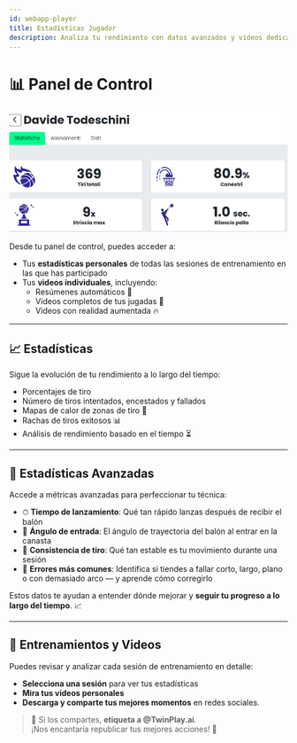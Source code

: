 ```yaml
---
id: webapp-player
title: Estadísticas Jugador
description: Analiza tu rendimiento con datos avanzados y videos dedicados.
---
```


# 📊 Panel de Control

![webapp-player](/img/webapp-players.png)

Desde tu panel de control, puedes acceder a:
- Tus **estadísticas personales** de todas las sesiones de entrenamiento en las que has participado
- Tus **videos individuales**, incluyendo:
  - Resúmenes automáticos 🎥  
  - Videos completos de tus jugadas 🏀  
  - Videos con realidad aumentada 🔥  

---

## 📈 Estadísticas

Sigue la evolución de tu rendimiento a lo largo del tiempo:

- Porcentajes de tiro
- Número de tiros intentados, encestados y fallados
- Mapas de calor de zonas de tiro 📍
- Rachas de tiros exitosos 📊
- Análisis de rendimiento basado en el tiempo ⏳

---

## 🚀 Estadísticas Avanzadas

Accede a métricas avanzadas para perfeccionar tu técnica:

- ⏱ **Tiempo de lanzamiento**: Qué tan rápido lanzas después de recibir el balón  
- 🎯 **Ángulo de entrada**: El ángulo de trayectoria del balón al entrar en la canasta  
- 🔄 **Consistencia de tiro**: Qué tan estable es tu movimiento durante una sesión  
- 🎯 **Errores más comunes**: Identifica si tiendes a fallar corto, largo, plano o con demasiado arco — y aprende cómo corregirlo  

Estos datos te ayudan a entender dónde mejorar y **seguir tu progreso a lo largo del tiempo**. 📈

---

## 🎥 Entrenamientos y Videos

Puedes revisar y analizar cada sesión de entrenamiento en detalle:
- **Selecciona una sesión** para ver tus estadísticas
- **Mira tus videos personales**
- **Descarga y comparte tus mejores momentos** en redes sociales.

> 🎯 Si los compartes, **etiqueta a @TwinPlay.ai**.  
> ¡Nos encantaría republicar tus mejores acciones! 🚀
